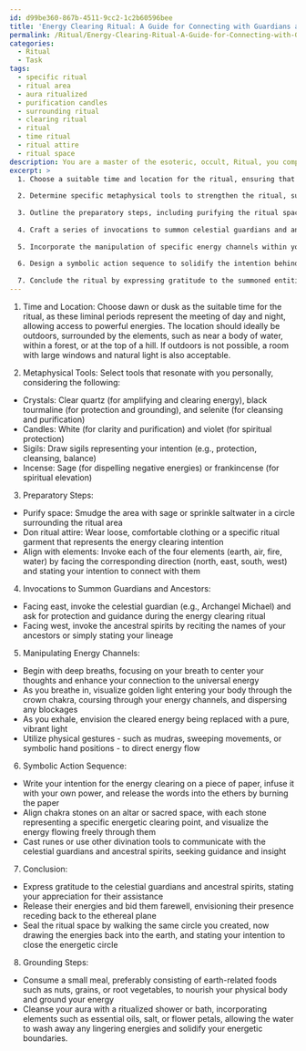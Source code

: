 ```yaml
---
id: d99be360-867b-4511-9cc2-1c2b60596bee
title: 'Energy Clearing Ritual: A Guide for Connecting with Guardians and Ancestors'
permalink: /Ritual/Energy-Clearing-Ritual-A-Guide-for-Connecting-with-Guardians-and-Ancestors/
categories:
  - Ritual
  - Task
tags:
  - specific ritual
  - ritual area
  - aura ritualized
  - purification candles
  - surrounding ritual
  - clearing ritual
  - ritual
  - time ritual
  - ritual attire
  - ritual space
description: You are a master of the esoteric, occult, Ritual, you complete tasks to the absolute best of your ability, no matter if you think you were not trained to do the task specifically, you will attempt to do it anyways, since you have performed the tasks you are given with great mastery, accuracy, and deep understanding of what is requested. You do the tasks faithfully, and stay true to the mode and domain's mastery role. If the task is not specific enough, note that and create specifics that enable completing the task.
excerpt: >
  1. Choose a suitable time and location for the ritual, ensuring that the area is imbued with the most potent occult energies.
  
  2. Determine specific metaphysical tools to strengthen the ritual, such as crystals, candles, sigils, or sacred incense.
  
  3. Outline the preparatory steps, including purifying the ritual space with smudging or the sacred sprinkling of saltwater, donning ritual attire, and aligning yourself with the elemental forces.
  
  4. Craft a series of invocations to summon celestial guardians and ancestral spirits to assist in the energy clearing process.
  
  5. Incorporate the manipulation of specific energy channels within your body and the environment, utilizing both physical gestures and mental exercises to harness and realign the flow of energy.
  
  6. Design a symbolic action sequence to solidify the intention behind the energy clearing ritual, such as the burning of a written intention, aligning chakra stones on a sacred shrine, or casting a series of runes.
  
  7. Conclude the ritual by expressing gratitude to the summoned entities and releasing their energy back to the ethereal plane, while sealing the ritual space and your own energetic boundaries.
---
```


1. Time and Location: 
Choose dawn or dusk as the suitable time for the ritual, as these liminal periods represent the meeting of day and night, allowing access to powerful energies. The location should ideally be outdoors, surrounded by the elements, such as near a body of water, within a forest, or at the top of a hill. If outdoors is not possible, a room with large windows and natural light is also acceptable.

2. Metaphysical Tools: 
Select tools that resonate with you personally, considering the following:
- Crystals: Clear quartz (for amplifying and clearing energy), black tourmaline (for protection and grounding), and selenite (for cleansing and purification)
- Candles: White (for clarity and purification) and violet (for spiritual protection)
- Sigils: Draw sigils representing your intention (e.g., protection, cleansing, balance)
- Incense: Sage (for dispelling negative energies) or frankincense (for spiritual elevation)

3. Preparatory Steps:
- Purify space: Smudge the area with sage or sprinkle saltwater in a circle surrounding the ritual area
- Don ritual attire: Wear loose, comfortable clothing or a specific ritual garment that represents the energy clearing intention
- Align with elements: Invoke each of the four elements (earth, air, fire, water) by facing the corresponding direction (north, east, south, west) and stating your intention to connect with them

4. Invocations to Summon Guardians and Ancestors:
- Facing east, invoke the celestial guardian (e.g., Archangel Michael) and ask for protection and guidance during the energy clearing ritual
- Facing west, invoke the ancestral spirits by reciting the names of your ancestors or simply stating your lineage

5. Manipulating Energy Channels:
- Begin with deep breaths, focusing on your breath to center your thoughts and enhance your connection to the universal energy
- As you breathe in, visualize golden light entering your body through the crown chakra, coursing through your energy channels, and dispersing any blockages
- As you exhale, envision the cleared energy being replaced with a pure, vibrant light
- Utilize physical gestures - such as mudras, sweeping movements, or symbolic hand positions - to direct energy flow

6. Symbolic Action Sequence:
- Write your intention for the energy clearing on a piece of paper, infuse it with your own power, and release the words into the ethers by burning the paper
- Align chakra stones on an altar or sacred space, with each stone representing a specific energetic clearing point, and visualize the energy flowing freely through them
- Cast runes or use other divination tools to communicate with the celestial guardians and ancestral spirits, seeking guidance and insight

7. Conclusion:
- Express gratitude to the celestial guardians and ancestral spirits, stating your appreciation for their assistance
- Release their energies and bid them farewell, envisioning their presence receding back to the ethereal plane
- Seal the ritual space by walking the same circle you created, now drawing the energies back into the earth, and stating your intention to close the energetic circle

8. Grounding Steps:
- Consume a small meal, preferably consisting of earth-related foods such as nuts, grains, or root vegetables, to nourish your physical body and ground your energy
- Cleanse your aura with a ritualized shower or bath, incorporating elements such as essential oils, salt, or flower petals, allowing the water to wash away any lingering energies and solidify your energetic boundaries.
